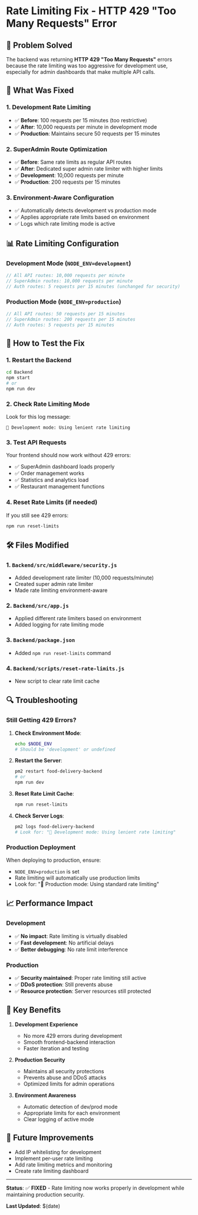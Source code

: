 # Rate Limiting Fix - HTTP 429 "Too Many Requests" Error

## 🚨 Problem Solved

The backend was returning **HTTP 429 "Too Many Requests"** errors because the rate limiting was too aggressive for development use, especially for admin dashboards that make multiple API calls.

## 🔧 What Was Fixed

### 1. **Development Rate Limiting**
- ✅ **Before**: 100 requests per 15 minutes (too restrictive)
- ✅ **After**: 10,000 requests per minute in development mode
- ✅ **Production**: Maintains secure 50 requests per 15 minutes

### 2. **SuperAdmin Route Optimization**
- ✅ **Before**: Same rate limits as regular API routes
- ✅ **After**: Dedicated super admin rate limiter with higher limits
- ✅ **Development**: 10,000 requests per minute
- ✅ **Production**: 200 requests per 15 minutes

### 3. **Environment-Aware Configuration**
- ✅ Automatically detects development vs production mode
- ✅ Applies appropriate rate limits based on environment
- ✅ Logs which rate limiting mode is active

## 📊 Rate Limiting Configuration

### Development Mode (`NODE_ENV=development`)
```javascript
// All API routes: 10,000 requests per minute
// SuperAdmin routes: 10,000 requests per minute
// Auth routes: 5 requests per 15 minutes (unchanged for security)
```

### Production Mode (`NODE_ENV=production`)
```javascript
// All API routes: 50 requests per 15 minutes
// SuperAdmin routes: 200 requests per 15 minutes
// Auth routes: 5 requests per 15 minutes
```

## 🚀 How to Test the Fix

### 1. **Restart the Backend**
```bash
cd Backend
npm start
# or
npm run dev
```

### 2. **Check Rate Limiting Mode**
Look for this log message:
```
🔧 Development mode: Using lenient rate limiting
```

### 3. **Test API Requests**
Your frontend should now work without 429 errors:
- ✅ SuperAdmin dashboard loads properly
- ✅ Order management works
- ✅ Statistics and analytics load
- ✅ Restaurant management functions

### 4. **Reset Rate Limits (if needed)**
If you still see 429 errors:
```bash
npm run reset-limits
```

## 🛠️ Files Modified

### 1. `Backend/src/middleware/security.js`
- Added development rate limiter (10,000 requests/minute)
- Created super admin rate limiter
- Made rate limiting environment-aware

### 2. `Backend/src/app.js`
- Applied different rate limiters based on environment
- Added logging for rate limiting mode

### 3. `Backend/package.json`
- Added `npm run reset-limits` command

### 4. `Backend/scripts/reset-rate-limits.js`
- New script to clear rate limit cache

## 🔍 Troubleshooting

### Still Getting 429 Errors?

1. **Check Environment Mode**:
   ```bash
   echo $NODE_ENV
   # Should be 'development' or undefined
   ```

2. **Restart the Server**:
   ```bash
   pm2 restart food-delivery-backend
   # or
   npm run dev
   ```

3. **Reset Rate Limit Cache**:
   ```bash
   npm run reset-limits
   ```

4. **Check Server Logs**:
   ```bash
   pm2 logs food-delivery-backend
   # Look for: "🔧 Development mode: Using lenient rate limiting"
   ```

### Production Deployment

When deploying to production, ensure:
- `NODE_ENV=production` is set
- Rate limiting will automatically use production limits
- Look for: "🚀 Production mode: Using standard rate limiting"

## 📈 Performance Impact

### Development
- ✅ **No impact**: Rate limiting is virtually disabled
- ✅ **Fast development**: No artificial delays
- ✅ **Better debugging**: No rate limit interference

### Production
- ✅ **Security maintained**: Proper rate limiting still active
- ✅ **DDoS protection**: Still prevents abuse
- ✅ **Resource protection**: Server resources still protected

## 🎯 Key Benefits

1. **Development Experience**
   - No more 429 errors during development
   - Smooth frontend-backend interaction
   - Faster iteration and testing

2. **Production Security**
   - Maintains all security protections
   - Prevents abuse and DDoS attacks
   - Optimized limits for admin operations

3. **Environment Awareness**
   - Automatic detection of dev/prod mode
   - Appropriate limits for each environment
   - Clear logging of active mode

## 🔮 Future Improvements

- Add IP whitelisting for development
- Implement per-user rate limiting
- Add rate limiting metrics and monitoring
- Create rate limiting dashboard

---

**Status**: ✅ **FIXED** - Rate limiting now works properly in development while maintaining production security.

**Last Updated**: $(date)
